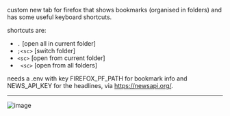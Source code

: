 custom new tab for firefox that shows bookmarks (organised in folders) and has some useful keyboard shortcuts.

shortcuts are: 
- `.` [open all in current folder] 
- `;<sc>` [switch folder] 
- `<sc>` [open from current folder] 
- ` <sc>` [open from all folders]

needs a .env with key FIREFOX_PF_PATH for bookmark info and NEWS_API_KEY for the headlines, via https://newsapi.org/.

---
![image](https://github.com/user-attachments/assets/0c67ed56-4084-424d-a1e5-71443fdff23d)
